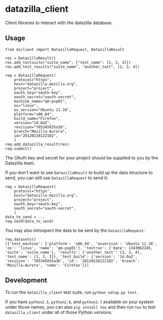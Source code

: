 datazilla_client
================

Client libraries to interact with the datazilla database.

Usage
-----

    from dzclient import DatazillaRequest, DatazillaResult

    res = DatazillaResult()
    res.add_testsuite("suite_name", {"test_name": [1, 2, 3]})
    res.add_test_results("suite_name", "another_test", [2, 3, 4])

    req = DatazillaRequest(
        protocol="https",
        host="datazilla.mozilla.org",
        project="project",
        oauth_key="oauth-key",
        oauth_secret="oauth-secret",
        machine_name="qm-pxp01",
        os="linux",
        os_version="Ubuntu 11.10",
        platform="x86_64",
        build_name="Firefox",
        version="14.0a2",
        revision="785345035a3b",
        branch="Mozilla-Aurora",
        id="20120228122102",
        )
    req.add_datazilla_result(res)
    req.submit()

The OAuth key and secret for your project should be supplied to you by the
Datazilla team.

If you don't want to use `DatazillaResult` to build up the data structure to
send, you can still use `DatazillaRequest` to send it:

    req = DatazillaRequest(
        protocol="https",
        host="datazilla.mozilla.org",
        project="project",
        oauth_key="oauth-key",
        oauth_secret="oauth-secret",
        )
    data_to_send = ...
    req.send(data_to_send)

You may also introspect the data to be sent by the `DatazillaRequest`:

    req.datasets()
    [{'test_machine': {'platform': 'x86_64', 'osversion': 'Ubuntu 11.10', 'os': 'linux', 'name': 'qm-pxp01'}, 'testrun': {'date': 1343062245, 'suite': 'suite_name'}, 'results': {'another_test': [2, 3, 4], 'test_name': [1, 2, 3]}, 'test_build': {'version': '14.0a2', 'revision': '785345035a3b', 'id': '20120228122102', 'branch': 'Mozilla-Aurora', 'name': 'Firefox'}}]


Development
-----------

To run the `datazilla_client` test suite, run `python setup.py test`.

If you have `python2.5`, `python2.6`, and `python2.7` available on your system
under those names, you can also `pip install tox` and then run `tox` to test
`datazilla_client` under all of those Python versions.

